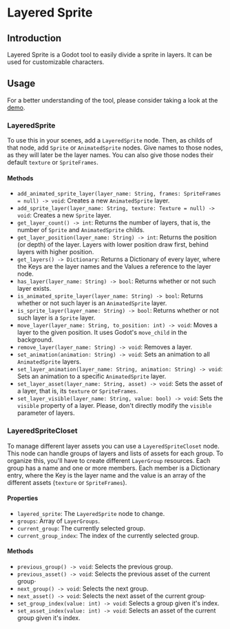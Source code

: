# Layered Sprite
## Introduction
Layered Sprite is a Godot tool to easily divide a sprite in layers. It can be used for customizable characters.

## Usage
For a better understanding of the tool, please consider taking a look at the [demo](https://github.com/rapsaGnauJ/godot-LayeredSprite/tree/demo).

### LayeredSprite
To use this in your scenes, add a `LayeredSprite` node. Then, as childs of that node, add `Sprite` or `AnimatedSprite` nodes. Give names to those nodes, as they will later be the layer names. You can also give those nodes their default `texture` or `SpriteFrames`.

#### Methods

- `add_animated_sprite_layer(layer_name: String, frames: SpriteFrames = null) -> void`: Creates a new `AnimatedSprite` layer.
- `add_sprite_layer(layer_name: String, texture: Texture = null) -> void`: Creates a new `Sprite` layer.
- `get_layer_count() -> int`: Returns the number of layers, that is, the number of `Sprite` and `AnimatedSprite` childs.
- `get_layer_position(layer_name: String) -> int`: Returns the position (or depth) of the layer. Layers with lower position draw first, behind layers with higher position.
- `get_layers() -> Dictionary`: Returns a Dictionary of every layer, where the Keys are the layer names and the Values a reference to the layer node.
- `has_layer(layer_name: String) -> bool`: Returns whether or not such layer exists.
- `is_animated_sprite_layer(layer_name: String) -> bool`: Returns whether or not such layer is an `AnimatedSprite` layer.
- `is_sprite_layer(layer_name: String) -> bool`: Returns whether or not such layer is a `Sprite` layer.
- `move_layer(layer_name: String, to_position: int) -> void`: Moves a layer to the given position. It uses Godot's `move_child` in the background.
- `remove_layer(layer_name: String) -> void`: Removes a layer.
- `set_animation(animation: String) -> void`: Sets an animation to all `AnimatedSprite` layers.
- `set_layer_animation(layer_name: String, animation: String) -> void`: Sets an animation to a specific `AnimatedSprite` layer.
- `set_layer_asset(layer_name: String, asset) -> void`: Sets the asset of a layer, that is, its `texture` or `SpriteFrames`.
- `set_layer_visible(layer_name: String, value: bool) -> void`: Sets the `visible` property of a layer. Please, don't directly modify the `visible` parameter of layers.

### LayeredSpriteCloset

To manage different layer assets you can use a `LayeredSpriteCloset` node. This node can handle groups of layers and lists of assets for each group. To organize this, you'll have to create different `LayerGroup` resources. Each group has a name and one or more members. Each member is a Dictionary entry, where the Key is the layer name and the value is an array of the different assets (`texture` or `SpriteFrames`).

#### Properties

- `layered_sprite`: The `LayeredSprite` node to change.
- `groups`: Array of `LayerGroups`.
- `current_group`: The currently selected group.
- `current_group_index`: The index of the currently selected group.

#### Methods

- `previous_group() -> void`: Selects the previous group.
- `previous_asset() -> void`: Selects the previous asset of the current group·
- `next_group() -> void`: Selects the next group.
- `next_asset() -> void`: Selects the next asset of the current group·
- `set_group_index(value: int) -> void`: Selects a group given it's index.
- `set_asset_index(value: int) -> void`: Selects an asset of the current group given it's index.
